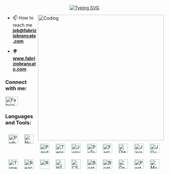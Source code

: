 <p align="center">
    <a href="https://git.io/typing-svg"><img src="https://readme-typing-svg.demolab.com?font=Fira+Code&pause=1000&width=435&lines=Welcome+In+my+Github+Profile+%7C%7C+FB;A+Data+Enthusiast+From+Italy+" alt="Typing SVG" /></a>
</p>

    
<img align="right" alt="Coding" width="400" src="https://indoanalytica.com/static/images/data-science-2.gif">

- 📫 How to reach me **job@fabriziobrancato.com**

- :earth_africa: **www.fabriziobrancato.com**



<h3 align="left">Connect with me:</h3>
<p align="left">
    <a href="https://www.linkedin.com/in/fabrizio-brancato-189637246/" target="blank"><img align="center" src="https://cdn.jsdelivr.net/gh/devicons/devicon/icons/linkedin/linkedin-original.svg" alt="Fabrizio Brancato Linkedin" height="30" width="40" /></a>
</p>


<h3 align="left">Languages and Tools:</h3>
<img align="left" alt="Python" width="30px" style="margin-right:10px; margin-bottom:10px; margin-top:10px; margin-left:10px;" src="https://cdn.jsdelivr.net/gh/devicons/devicon/icons/python/python-plain.svg" />

<img align="left" alt="Numpy" width="30px" style="margin-right:10px;margin-bottom:10px; margin-top:10px; margin-left:10px;" src="https://cdn.jsdelivr.net/gh/devicons/devicon/icons/numpy/numpy-original.svg" />

<img align="left" alt="Pandas" width="30px" style="margin-right:10px;margin-bottom:10px; margin-top:10px; margin-left:10px;" src="https://cdn.jsdelivr.net/gh/devicons/devicon/icons/pandas/pandas-original.svg" />

<img align="left" alt="TensorFlow" width="30px" style="margin-right:10px;margin-bottom:10px; margin-top:10px; margin-left:10px;" src="https://cdn.jsdelivr.net/gh/devicons/devicon/icons/tensorflow/tensorflow-original.svg" />

<img align="left" alt="Jupyter" width="30px" style="margin-right:10px;margin-bottom:10px; margin-top:10px; margin-left:10px;" src="https://cdn.jsdelivr.net/gh/devicons/devicon/icons/jupyter/jupyter-original.svg" />

<img align="left" alt="PyTorch" width="30px" style="margin-right:10px;margin-bottom:10px; margin-top:10px; margin-left:10px;" src="https://cdn.jsdelivr.net/gh/devicons/devicon/icons/pytorch/pytorch-original.svg" />

<img align="left" alt="FastApi" width="30px" style="margin-right:10px;margin-bottom:10px; margin-top:10px; margin-left:10px;" src="https://cdn.jsdelivr.net/gh/devicons/devicon/icons/fastapi/fastapi-plain.svg"/>

<img align="left" alt="Django" width="30px" style="margin-right:10px;margin-bottom:10px; margin-top:10px; margin-left:10px;" src="https://cdn.jsdelivr.net/gh/devicons/devicon/icons/django/django-plain.svg" />

<img align="left" alt="JavaScript" width="30px" style="margin-right:10px;margin-bottom:10px; margin-top:10px; margin-left:10px;" src="https://cdn.jsdelivr.net/gh/devicons/devicon/icons/javascript/javascript-plain.svg" />

<img align="left" alt="JQuery" width="30px" style="margin-right:10px;margin-bottom:10px; margin-top:10px; margin-left:10px;" src="https://cdn.jsdelivr.net/gh/devicons/devicon/icons/jquery/jquery-original.svg" />

<img align="left" alt="TypeScript" width="30px" style="margin-right:10px;margin-bottom:10px; margin-top:10px; margin-left:10px;" src="https://cdn.jsdelivr.net/gh/devicons/devicon/icons/typescript/typescript-plain.svg" />

<img align="left" alt="React" width="30px" style="margin-right:10px;margin-bottom:10px; margin-top:10px; margin-left:10px;" src="https://cdn.jsdelivr.net/gh/devicons/devicon/icons/react/react-original.svg" />

<img align="left" alt="R" width="30px" style="margin-right:10px;margin-bottom:10px; margin-top:10px; margin-left:10px;" src="https://cdn.jsdelivr.net/gh/devicons/devicon/icons/r/r-original.svg" />

<img align="left" alt="HTML" width="30px" style="margin-right:10px;margin-bottom:10px; margin-top:10px; margin-left:10px;" src="https://cdn.jsdelivr.net/gh/devicons/devicon/icons/html5/html5-plain.svg" />

<img align="left" alt="CSS" width="30px" style="margin-right:10px;margin-bottom:10px; margin-top:10px; margin-left:10px;" src="https://cdn.jsdelivr.net/gh/devicons/devicon/icons/css3/css3-plain.svg" />

<img align="left" alt="Bootstrap" width="30px" style="margin-right:10px;margin-bottom:10px; margin-top:10px; margin-left:10px;" src="https://cdn.jsdelivr.net/gh/devicons/devicon/icons/bootstrap/bootstrap-plain.svg" />

<img align="left" alt="Bootstrap" width="30px" style="margin-right:10px;margin-bottom:10px; margin-top:10px; margin-left:10px;" src="https://cdn.jsdelivr.net/gh/devicons/devicon/icons/php/php-original.svg" />

<img align="left" alt="Docker" width="30px" style="margin-right:10px;margin-bottom:10px; margin-top:10px; margin-left:10px;" src="https://cdn.jsdelivr.net/gh/devicons/devicon/icons/docker/docker-plain.svg" />

<img align="left" alt="PostgresSQL" width="30px" style="margin-right:10px;margin-bottom:10px; margin-top:10px; margin-left:10px;" src="https://cdn.jsdelivr.net/gh/devicons/devicon/icons/postgresql/postgresql-original.svg" />

<img align="left" alt="MySql" width="30px" style="margin-right:10px;margin-bottom:10px; margin-top:10px; margin-left:10px;" src="https://cdn.jsdelivr.net/gh/devicons/devicon/icons/mysql/mysql-original.svg" />
<br />

